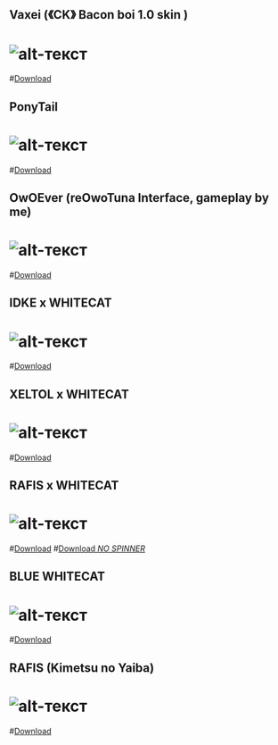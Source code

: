 ## Vaxei (《CK》 Bacon boi 1.0 skin )
# ![alt-текст](https://camo.githubusercontent.com/32a442dd89221e66f2cde86a5f339361c9b9a2a605f906b206b5d6113bd4d402/68747470733a2f2f6f73752e7070792e73682f73732f31353539343334382f65386263)
#[Download](https://drive.google.com/file/d/11LPfXXKhdPbQd-Cwc3uVfeRve-YOIvkn/view "Download")
## PonyTail
# ![alt-текст](https://media.discordapp.net/attachments/635125808305799188/747081686361309317/screenshot207.jpg?width=1204&height=677)
#[Download](https://drive.google.com/file/d/1SEjwA69sOxPfo1-kurmOpiEiD19-unxA/view?usp=sharing "Download")
## OwOEver (reOwoTuna Interface, gameplay by me)
# ![alt-текст](https://media.discordapp.net/attachments/635125808305799188/747040694035677224/screenshot201.jpg?width=1204&height=677)
#[Download](https://drive.google.com/file/d/1P9APBSfL4O1xRGrYdETckGw4xxC1NpKX/view "Download")
## IDKE x WHITECAT
# ![alt-текст](https://media.discordapp.net/attachments/635125808305799188/721828723766198332/screenshot034.jpg?width=1204&height=677)
#[Download](https://drive.google.com/file/d/1yCinSs09KdHLHrEdSLPcpVlUu6iWfszn/view?usp=sharing "Download")
## XELTOL x WHITECAT
# ![alt-текст](https://media.discordapp.net/attachments/635125808305799188/721797082431750214/screenshot026.jpg?width=1204&height=677)
#[Download](https://www.google.com "Download")
## RAFIS x WHITECAT
# ![alt-текст](https://media.discordapp.net/attachments/635125808305799188/721828115013173278/screenshot033.jpg?width=1204&height=677)
#[Download](https://drive.google.com/file/d/1qEj31iYOIf8GDWNEkKU8WOEmb5qMpoFl/view?usp=sharing "Download")
#[Download *NO SPINNER*](https://drive.google.com/file/d/1mY10Gy8dXd0VdSBOyfOhz8qkaqrkxxFx/view?usp=sharing "Download")
## BLUE WHITECAT
# ![alt-текст](https://media.discordapp.net/attachments/635125808305799188/721819239241089034/screenshot032.jpg?width=1204&height=677)
#[Download](https://drive.google.com/file/d/1gUmnOP7V4ZbxCM_II8oDAN3JIhBof9vq/view?usp=sharing "Download")
## RAFIS (Kimetsu no Yaiba)
# ![alt-текст](https://sun1-16.userapi.com/JWafLyLRxaSnHsLi1kIJAjZFYVOHWGJL43Brgw/mFfB-n1f6qY.jpg)
#[Download](https://drive.google.com/file/d/15XLmgbgcTjIgjav37kuBZvtqpURgK53D/view?usp=sharing "Download")


